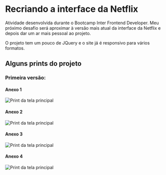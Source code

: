 # Recriando a interface da Netflix

Atividade desenvolvida durante o Bootcamp Inter Frontend Developer. Meu próximo desafio será aproximar à versão mais atual da interface da Netflix e depois dar um ar mais pessoal ao projeto.

O projeto tem um pouco de JQuery e o site já é responsivo para vários formatos.
## Alguns prints do projeto
### Primeira versão:
#### Anexo 1
![Print da tela principal](assets/img/print1.jpg)

#### Anexo 2
![Print da tela principal](assets/img/print2.jpg)

#### Anexo 3
![Print da tela principal](assets/img/print3.jpg)

#### Anexo 4
![Print da tela principal](assets/img/print4.jpg)
